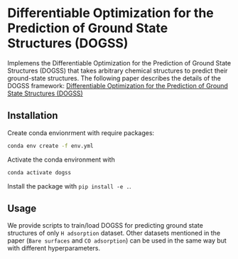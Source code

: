# Differentiable Optimization for the Prediction of Ground State Structures (DOGSS)
Implemens the Differentiable Optimization for the Prediction of Ground State Structures (DOGSS) that takes arbitrary chemical structures to predict their ground-state structures.
The following paper describes the details of the DOGSS framework:
[Differentiable Optimization for the Prediction of Ground State Structures (DOGSS)](https://journals.aps.org/prl/abstract/10.1103/PhysRevLett.125.173001)

## Installation
Create conda envionrment with require packages:
```bash
conda env create -f env.yml
```
Activate the conda environment with 
```bash
conda activate dogss
```
Install the package with `pip install -e .`.

## Usage
We provide scripts to train/load DOGSS for predicting ground state structures of only `H adsorption` dataset. Other datasets mentioned in the paper (`Bare surfaces` and `CO adsorption`) can be used in the same way but with different hyperparameters.
